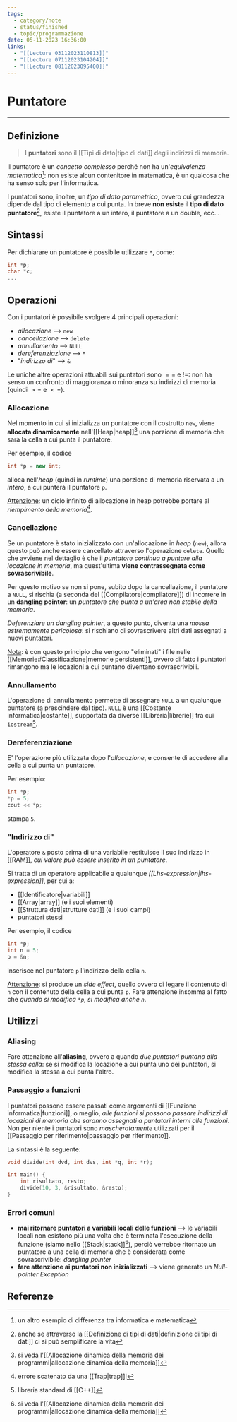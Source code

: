 ```yaml
---
tags:
  - category/note
  - status/finished
  - topic/programmazione
date: 05-11-2023 16:36:00
links:
  - "[[Lecture 03112023110813]]"
  - "[[Lecture 07112023104204]]"
  - "[[Lecture 08112023095400]]"
---
```

# Puntatore
---
## Definizione
> I **puntatori** sono il [[Tipi di dato|tipo di dati]] degli indirizzi di memoria.

Il puntatore è un _concetto complesso_ perché non ha un'_equivalenza matematica_[^1]: non esiste alcun contenitore in matematica, è un qualcosa che ha senso solo per l'informatica.

I puntatori sono, inoltre, un _tipo di dato parametrico_, ovvero cui grandezza dipende dal tipo di elemento a cui punta. In breve **non esiste il tipo di dato puntatore**[^5], esiste il puntatore a un intero, il puntatore a un double, ecc...

## Sintassi
Per dichiarare un puntatore è possibile utilizzare `*`, come:
```cpp
int *p;
char *c;
...
```

## Operazioni
Con i puntatori è possibile svolgere 4 principali operazioni:
- _allocazione_ --> `new`
- _cancellazione_ --> `delete`
- _annullamento_ --> `NULL`
- _dereferenziazione_ --> `*`
- "_indirizzo di_" --> `&`

Le uniche altre operazioni attuabili sui puntatori sono $==$ e $!=$: non ha senso un confronto di maggioranza o minoranza su indirizzi di memoria (quindi $>=$ e $<=$).

### Allocazione
Nel momento in cui si inizializza un puntatore con il costrutto `new`, viene **allocata dinamicamente** nell'[[Heap|heap]][^2] una porzione di memoria che sarà la cella a cui punta il puntatore.

Per esempio, il codice
```cpp
int *p = new int;
```

alloca nell'_heap_ (quindi in _runtime_) una porzione di memoria riservata a un _intero_, a cui punterà il puntatore `p`.

<u>Attenzione</u>: un ciclo infinito di allocazione in heap potrebbe portare al _riempimento della memoria_[^4].

### Cancellazione
Se un puntatore è stato inizializzato con un'allocazione in _heap_ (`new`), allora questo può anche essere cancellato attraverso l'operazione `delete`. Quello che avviene nel dettaglio è che il _puntatore continua a puntare alla locazione in memoria_, ma quest'ultima **viene contrassegnata come sovrascrivibile**.

Per questo motivo se non si pone, subito dopo la cancellazione, il puntatore a `NULL`, si rischia (a seconda del [[Compilatore|compilatore]]) di incorrere in un **dangling pointer**: un _puntatore che punta a un'area non stabile della memoria_.

_Deferenziare un dangling pointer_, a questo punto, diventa una _mossa estremamente pericolosa_: si rischiano di sovrascrivere altri dati assegnati a nuovi puntatori.

<u>Nota</u>: è con questo principio che vengono "eliminati" i file nelle [[Memorie#Classificazione|memorie persistenti]], ovvero di fatto i puntatori rimangono ma le locazioni a cui puntano diventano sovrascrivibili.

### Annullamento
L'operazione di annullamento permette di assegnare `NULL` a un qualunque puntatore (a prescindere dal tipo). `NULL` è una [[Costante informatica|costante]], supportata da diverse [[Libreria|librerie]] tra cui `iostream`[^3].

### Dereferenziazione
E' l'operazione più utilizzata dopo l'_allocazione_, e consente di accedere alla cella a cui punta un puntatore.

Per esempio:
```cpp
int *p;
*p = 5;
cout << *p;
```
stampa `5`.

### "Indirizzo di"
L'operatore `&` posto prima di una variabile restituisce il suo indirizzo in [[RAM]], _cui valore può essere inserito in un puntatore_.

Si tratta di un operatore applicabile a qualunque _[[Lhs-expression|lhs-expression]]_, per cui a:
- [[Identificatore|variabili]]
- [[Array|array]] (e i suoi elementi)
- [[Struttura dati|strutture dati]] (e i suoi campi)
- puntatori stessi

Per esempio, il codice
```cpp
int *p;
int n = 5;
p = &n;
```
inserisce nel puntatore `p` l'indirizzo della cella `n`.

<u>Attenzione</u>: si produce un _side effect_, quello ovvero di legare il contenuto di `n` con il contenuto della cella a cui punta `p`. Fare attenzione insomma al fatto che _quando si modifica `*p`, si modifica anche `n`_.

## Utilizzi
### Aliasing
Fare attenzione all'**aliasing**, ovvero a quando _due puntatori puntano alla stessa cella_: se si modifica la locazione a cui punta uno dei puntatori, si modifica la stessa a cui punta l'altro.

### Passaggio a funzioni
I puntatori possono essere passati come argomenti di [[Funzione informatica|funzioni]], o meglio, _alle funzioni si possono passare indirizzi di locazioni di memoria che saranno assegnati a puntatori interni alle funzioni_. Non per niente i puntatori sono _mascheratamente_ utilizzati per il [[Passaggio per riferimento|passaggio per riferimento]].

La sintassi è la seguente:
```cpp
void divide(int dvd, int dvs, int *q, int *r);

int main() {
	int risultato, resto;
	divide(10, 3, &risultato, &resto);
}
```

### Errori comuni
- **mai ritornare puntatori a variabili locali delle funzioni** --> le variabili locali non esistono più una volta che è terminata l'esecuzione della funzione (siamo nello [[Stack|stack]][^2]), perciò verrebbe ritornato un puntatore a una cella di memoria che è considerata come sovrascrivibile: _dangling pointer_
- **fare attenzione ai puntatori non inizializzati** --> viene generato un _Null-pointer Exception_

## Referenze
[^1]: un altro esempio di differenza tra informatica e matematica
[^2]: si veda l'[[Allocazione dinamica della memoria dei programmi|allocazione dinamica della memoria]]
[^3]: libreria standard di [[C++]]
[^4]: errore scatenato da una [[Trap|trap]]!
[^5]: anche se attraverso la [[Definizione di tipi di dati|definizione di tipi di dati]] ci si può semplificare la vita